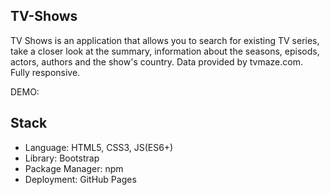 ## TV-Shows

TV Shows is an application that allows you to search for existing TV series, take a closer look at the summary, information about the seasons, episods, actors, authors and the show's country. Data provided by tvmaze.com. <br/>
Fully responsive.

DEMO:

## Stack

* Language: HTML5, CSS3, JS(ES6+)
* Library: Bootstrap
* Package Manager: npm
* Deployment: GitHub Pages
